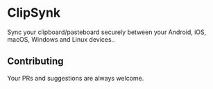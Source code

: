 # ClipSynk

Sync your clipboard/pasteboard securely between your Android, iOS, macOS, Windows and Linux devices..

## Contributing

Your PRs and suggestions are always welcome.